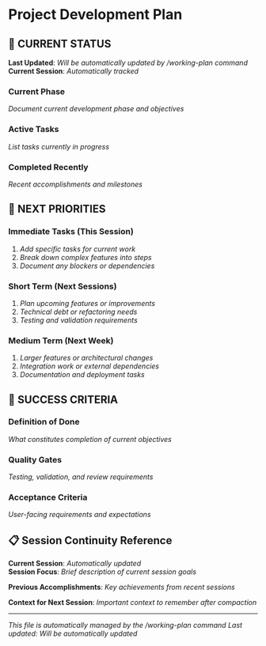 # Project Development Plan

## 🎯 CURRENT STATUS

**Last Updated**: *Will be automatically updated by /working-plan command*  
**Current Session**: *Automatically tracked*

### Current Phase
*Document current development phase and objectives*

### Active Tasks
*List tasks currently in progress*

### Completed Recently
*Recent accomplishments and milestones*

## 🚧 NEXT PRIORITIES

### Immediate Tasks (This Session)
1. *Add specific tasks for current work*
2. *Break down complex features into steps*
3. *Document any blockers or dependencies*

### Short Term (Next Sessions)
1. *Plan upcoming features or improvements*
2. *Technical debt or refactoring needs*
3. *Testing and validation requirements*

### Medium Term (Next Week)
1. *Larger features or architectural changes*
2. *Integration work or external dependencies*
3. *Documentation and deployment tasks*

## 🎯 SUCCESS CRITERIA

### Definition of Done
*What constitutes completion of current objectives*

### Quality Gates
*Testing, validation, and review requirements*

### Acceptance Criteria
*User-facing requirements and expectations*

## 📋 Session Continuity Reference

**Current Session**: *Automatically updated*  
**Session Focus**: *Brief description of current session goals*

**Previous Accomplishments**: *Key achievements from recent sessions*

**Context for Next Session**: *Important context to remember after compaction*

---
*This file is automatically managed by the /working-plan command*
*Last updated: *Will be automatically updated**
